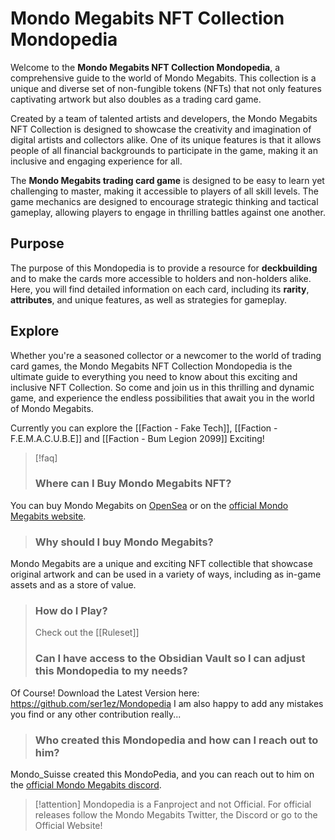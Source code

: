 # Mondo Megabits NFT Collection Mondopedia

Welcome to the **Mondo Megabits NFT Collection Mondopedia**, a comprehensive guide to the world of Mondo Megabits. This collection is a unique and diverse set of non-fungible tokens (NFTs) that not only features captivating artwork but also doubles as a trading card game.

Created by a team of talented artists and developers, the Mondo Megabits NFT Collection is designed to showcase the creativity and imagination of digital artists and collectors alike. One of its unique features is that it allows people of all financial backgrounds to participate in the game, making it an inclusive and engaging experience for all.

The **Mondo Megabits trading card game** is designed to be easy to learn yet challenging to master, making it accessible to players of all skill levels. The game mechanics are designed to encourage strategic thinking and tactical gameplay, allowing players to engage in thrilling battles against one another.

## Purpose

The purpose of this Mondopedia is to provide a resource for **deckbuilding** and to make the cards more accessible to holders and non-holders alike. Here, you will find detailed information on each card, including its **rarity**, **attributes**, and unique features, as well as strategies for gameplay.

## Explore

Whether you're a seasoned collector or a newcomer to the world of trading card games, the Mondo Megabits NFT Collection Mondopedia is the ultimate guide to everything you need to know about this exciting and inclusive NFT Collection. So come and join us in this thrilling and dynamic game, and experience the endless possibilities that await you in the world of Mondo Megabits. 

Currently you can explore the [[Faction - Fake Tech]], [[Faction - F.E.M.A.C.U.B.E]] and [[Faction - Bum Legion 2099]]
Exciting!

> [!faq] 
> ### Where can I Buy Mondo Megabits NFT?
You can buy Mondo Megabits on [OpenSea](https://opensea.io/collection/mondo-megabits) or on the [official Mondo Megabits website](https://mondomegabits.com/).
>### Why should I buy Mondo Megabits?
Mondo Megabits are a unique and exciting NFT collectible that showcase original artwork and can be used in a variety of ways, including as in-game assets and as a store of value.
>### How do I Play?
>Check out the [[Ruleset]]
>### Can I have access to the Obsidian Vault so I can adjust this Mondopedia to my needs?
Of Course! Download the Latest Version here: https://github.com/ser1ez/Mondopedia I am also happy to add any mistakes you find or any other contribution really...
>### Who created this Mondopedia and how can I reach out to him?
Mondo_Suisse created this MondoPedia, and you can reach out to him on the [official Mondo Megabits discord](https://discord.gg/mondo-megabits). 

> [!attention] 
> Mondopedia is a Fanproject and not Official. For official releases follow the Mondo Megabits Twitter, the Discord or go to the Official Website!
 
